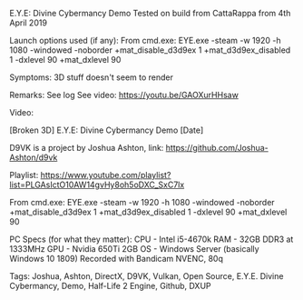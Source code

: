 E.Y.E: Divine Cybermancy Demo
Tested on build from CattaRappa from 4th April 2019

Launch options used (if any):
From cmd.exe:
EYE.exe -steam -w 1920 -h 1080 -windowed -noborder +mat_disable_d3d9ex 1 +mat_d3d9ex_disabled 1 -dxlevel 90 +mat_dxlevel 90

Symptoms:
3D stuff doesn't seem to render

Remarks:
See log
See video:
https://youtu.be/GAOXurHHsaw

Video:

[Broken 3D] E.Y.E: Divine Cybermancy Demo [Date]

D9VK is a project by Joshua Ashton, link:
https://github.com/Joshua-Ashton/d9vk

Playlist:
https://www.youtube.com/playlist?list=PLGAsIctO10AW14gvHy8oh5oDXC_SxC7lx

From cmd.exe:
EYE.exe -steam -w 1920 -h 1080 -windowed -noborder +mat_disable_d3d9ex 1 +mat_d3d9ex_disabled 1 -dxlevel 90 +mat_dxlevel 90

PC Specs (for what they matter):
CPU - Intel i5-4670k
RAM - 32GB DDR3 at 1333MHz
GPU - Nvidia 650Ti 2GB
OS - Windows Server (basically Windows 10 1809)
Recorded with Bandicam NVENC, 80q


Tags:
Joshua, Ashton, DirectX, D9VK, Vulkan, Open Source, E.Y.E. Divine Cybermancy, Demo, Half-Life 2 Engine, Github, DXUP
